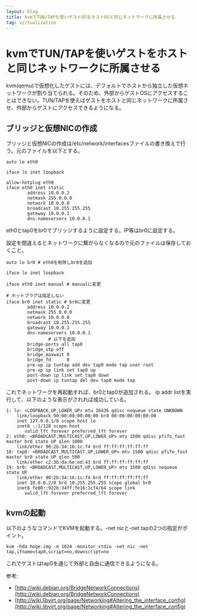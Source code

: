 ```yaml
---
layout: blog
title: kvmでTUN/TAPを使いゲストOSをホストOSと同じネットワークに所属させる
tag: virtualization
---
```


# kvmでTUN/TAPを使いゲストをホストと同じネットワークに所属させる

kvm(qemu)で仮想化したゲストには、デフォルトでホストから独立した仮想ネットワークが割り当てられる。そのため、外部からゲストOSにアクセスすることはできない。TUN/TAPを使えばゲストをホストと同じネットワークに所属させ、外部からゲストにアクセスできるようになる。

## ブリッジと仮想NICの作成

ブリッジと仮想NICの作成は/etc/network/interfacesファイルの書き換えで行う。元のファイルを以下とする。

    auto lo eth0
    
    iface lo inet loopback
    
    allow-hotplug eth0
    iface eth0 inet static
            address 10.0.0.2
            netmask 255.0.0.0
            network 10.0.0.0
            broadcast 10.255.255.255
            gateway 10.0.0.1
            dns-nameservers 10.0.0.1


eth0とtap0をbr0でブリッジするように設定する。IP等はbr0に設定する。

設定を間違えるとネットワークに繋がらなくなるので元のファイルは保存しておくこと。

    auto lo br0 # eth0を削除しbr0を追加
    
    iface lo inet loopback
    
    iface eth0 inet manual # manualに変更
    
    # ホットプラグは指定しない
    iface br0 inet static # br0に変更
            address 10.0.0.2
            netmask 255.0.0.0
            network 10.0.0.0
            broadcast 10.255.255.255
            gateway 10.0.0.1
            dns-nameservers 10.0.0.1
    				# 以下を追加
            bridge-ports all tap0
            bridge_stp off
            bridge_maxwait 0
            bridge_fd      0
            pre-up ip tuntap add dev tap0 mode tap user root
            pre-up ip link set tap0 up
            post-down ip link set tap0 down
            post-down ip tuntap del dev tap0 mode tap

これでネットワークを再起動すれば、br0とtap0が追加される。
ip addr listを実行して、以下のような表示がされれば成功している。

    1: lo: <LOOPBACK,UP,LOWER_UP> mtu 16436 qdisc noqueue state UNKNOWN 
        link/loopback 00:00:00:00:00:00 brd 00:00:00:00:00:00
        inet 127.0.0.1/8 scope host lo
        inet6 ::1/128 scope host 
           valid_lft forever preferred_lft forever
    2: eth0: <BROADCAST,MULTICAST,UP,LOWER_UP> mtu 1500 qdisc pfifo_fast master br0 state UP qlen 1000
        link/ether 90:2b:34:16:1c:f4 brd ff:ff:ff:ff:ff:ff
    18: tap0: <BROADCAST,MULTICAST,UP,LOWER_UP> mtu 1500 qdisc pfifo_fast master br0 state UP qlen 500
        link/ether c2:3b:da:6e:ed:43 brd ff:ff:ff:ff:ff:ff
    19: br0: <BROADCAST,MULTICAST,UP,LOWER_UP> mtu 1500 qdisc noqueue state UP 
        link/ether 90:2b:34:16:1c:f4 brd ff:ff:ff:ff:ff:ff
        inet 10.0.0.2/8 brd 10.255.255.255 scope global br0
        inet6 fe80::922b:34ff:fe16:1cf4/64 scope link 
           valid_lft forever preferred_lft forever

## kvmの起動

以下のようなコマンドでKVMを起動する。-net nicと-net tapの2つの指定がポイント。

    kvm -hda hoge.img -m 1024 -monitor stdio -net nic -net tap,ifname=tap0,script=no,downscript=no

これでゲストはtap0を通じて外部と自由に通信できるようになる。

参考:  
- [http://wiki.debian.org/BridgeNetworkConnections](http://wiki.debian.org/BridgeNetworkConnections)
- [http://wiki.libvirt.org/page/Networking#Altering_the_interface_config](http://wiki.libvirt.org/page/Networking#Altering_the_interface_config)
